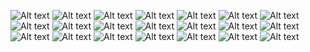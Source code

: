 ![Alt text](KSC2023%EB%B0%9C%ED%91%9C/%EC%8A%AC%EB%9D%BC%EC%9D%B4%EB%93%9C1.PNG) ![Alt text](KSC2023%EB%B0%9C%ED%91%9C/%EC%8A%AC%EB%9D%BC%EC%9D%B4%EB%93%9C2.PNG) ![Alt text](KSC2023%EB%B0%9C%ED%91%9C/%EC%8A%AC%EB%9D%BC%EC%9D%B4%EB%93%9C3.PNG) ![Alt text](KSC2023%EB%B0%9C%ED%91%9C/%EC%8A%AC%EB%9D%BC%EC%9D%B4%EB%93%9C4.PNG) ![Alt text](KSC2023%EB%B0%9C%ED%91%9C/%EC%8A%AC%EB%9D%BC%EC%9D%B4%EB%93%9C5.PNG) ![Alt text](KSC2023%EB%B0%9C%ED%91%9C/%EC%8A%AC%EB%9D%BC%EC%9D%B4%EB%93%9C6.PNG) ![Alt text](KSC2023%EB%B0%9C%ED%91%9C/%EC%8A%AC%EB%9D%BC%EC%9D%B4%EB%93%9C7.PNG) ![Alt text](KSC2023%EB%B0%9C%ED%91%9C/%EC%8A%AC%EB%9D%BC%EC%9D%B4%EB%93%9C8.PNG) ![Alt text](KSC2023%EB%B0%9C%ED%91%9C/%EC%8A%AC%EB%9D%BC%EC%9D%B4%EB%93%9C9.PNG) ![Alt text](KSC2023%EB%B0%9C%ED%91%9C/%EC%8A%AC%EB%9D%BC%EC%9D%B4%EB%93%9C10.PNG) ![Alt text](KSC2023%EB%B0%9C%ED%91%9C/%EC%8A%AC%EB%9D%BC%EC%9D%B4%EB%93%9C11.PNG) ![Alt text](KSC2023%EB%B0%9C%ED%91%9C/%EC%8A%AC%EB%9D%BC%EC%9D%B4%EB%93%9C12.PNG) ![Alt text](KSC2023%EB%B0%9C%ED%91%9C/%EC%8A%AC%EB%9D%BC%EC%9D%B4%EB%93%9C13.PNG) ![Alt text](KSC2023%EB%B0%9C%ED%91%9C/%EC%8A%AC%EB%9D%BC%EC%9D%B4%EB%93%9C14.PNG) ![Alt text](KSC2023%EB%B0%9C%ED%91%9C/%EC%8A%AC%EB%9D%BC%EC%9D%B4%EB%93%9C15.PNG) ![Alt text](KSC2023%EB%B0%9C%ED%91%9C/%EC%8A%AC%EB%9D%BC%EC%9D%B4%EB%93%9C16.PNG) ![Alt text](KSC2023%EB%B0%9C%ED%91%9C/%EC%8A%AC%EB%9D%BC%EC%9D%B4%EB%93%9C17.PNG) ![Alt text](KSC2023%EB%B0%9C%ED%91%9C/%EC%8A%AC%EB%9D%BC%EC%9D%B4%EB%93%9C18.PNG) ![Alt text](KSC2023%EB%B0%9C%ED%91%9C/%EC%8A%AC%EB%9D%BC%EC%9D%B4%EB%93%9C19.PNG) ![Alt text](KSC2023%EB%B0%9C%ED%91%9C/%EC%8A%AC%EB%9D%BC%EC%9D%B4%EB%93%9C20.PNG) ![Alt text](KSC2023%EB%B0%9C%ED%91%9C/%EC%8A%AC%EB%9D%BC%EC%9D%B4%EB%93%9C21.PNG)